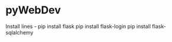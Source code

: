 # pyWebDev



Install lines - 
pip install flask 
pip install flask-login 
pip install flask-sqlalchemy

 
